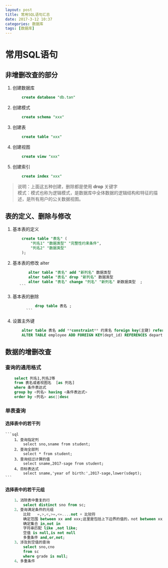```yaml
---
layout: post
title: 常用SQL语句汇总
date: 2017-3-12 10:37
categories: 数据库
tags: [数据库]
---
```


# 常用SQL语句
## 非增删改查的部分
 1. 创建数据库
	```sql
		create database "db.tan"
	```
 2. 创建模式
	```sql
		create schema "xxx"  
	```  
 3. 创建表
 	```sql
		create table "xxx"
	```
 4. 创建视图
	```sql
		create view "xxx"
	```
 5. 创建索引
	```sql
		create index "xxx"
	```
> 说明：上面这五种创建，删除都是使用 **drop** 关键字  
> 模式：模式也称为逻辑模式，是数据库中全体数据的逻辑结构和特征的描述，是所有用户的公关数据视图。

## 表的定义、删除与修改

 1. 基本表的定义
	```sql
		create table "表名" (
			"列名1" "数据类型" "完整性约束条件",
			"列名2" "数据类型"
		);
	```
 2. 基本表的修改  alter
	 ```sql
			alter table "表名" add "新列名" 数据类型
			alter table "表名" drop "新列名" 数据类型
			alter table "表名" change "列名" "新列名" 新数据类型  ;
		```
 3. 基本表的删除 
	  ```sql
				drop table 表名 ;
			```
 4. 设置主外键
	```sql
		alter table 表名 add **constraint** 约束名 foreign key(主键) references 外表(外表的属性); 
		ALTER TABLE employee ADD FOREIGN KEY(dept_id) REFERENCES department(id); 
	```
## 数据的增删改查
### 查询的通用格式
```sql
	select 列名1,列名2等 
	from 表名或者视图名  [as 列名]
	where 条件表达式
	group by <列名> having <条件表达式>
	order by <列名> asc||desc 
```
### 单表查询
#### 选择表中的若干列
	```sql
		1、查询指定列
			select sno,sname from student;
		2、查询全部列
			select * from student;
		3、查询经过计算的值
			select sname,2017-sage from student;
		4、目标表达式
			select sname,'year of birth:',2017-sage,lower(sdept);
	```
#### 选择表中的若干元组
```sql
	1、消除表中重复的行
		select distinct sno from sc;
	2、查询满足条件的元组
		比较   =,>,<,>=,<=....not + 比较符
		确定范围 between xx and xxx;这里是包括上下边界的值的，not between xxx and xxx;
		确定集合 in,not in
		字符串匹配 like ,not like;
		空值 is null,is not null
		多重条件 and,or,not;
	3、涉及到空值的查询
		select sno,cno
		from sc
		where grade is null;
	4、多重条件
```